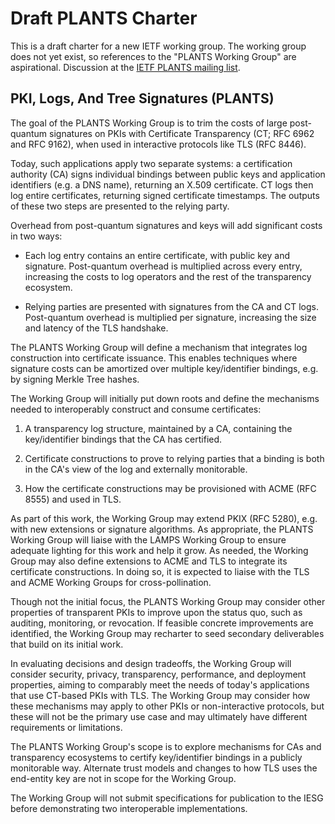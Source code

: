 # Draft PLANTS Charter

This is a draft charter for a new IETF working group. The working group does not yet exist, so references to the "PLANTS Working Group" are aspirational. Discussion at the [IETF PLANTS mailing list](https://mailman3.ietf.org/mailman3/lists/plants.ietf.org/).

## PKI, Logs, And Tree Signatures (PLANTS)

The goal of the PLANTS Working Group is to trim the costs of large post-quantum signatures on PKIs with Certificate Transparency (CT; RFC 6962 and RFC 9162), when used in interactive protocols like TLS (RFC 8446).

Today, such applications apply two separate systems: a certification authority (CA) signs individual bindings between public keys and application identifiers (e.g. a DNS name), returning an X.509 certificate. CT logs then log entire certificates, returning signed certificate timestamps. The outputs of these two steps are presented to the relying party.

Overhead from post-quantum signatures and keys will add significant costs in two ways:

* Each log entry contains an entire certificate, with public key and signature. Post-quantum overhead is multiplied across every entry, increasing the costs to log operators and the rest of the transparency ecosystem.

* Relying parties are presented with signatures from the CA and CT logs. Post-quantum overhead is multiplied per signature, increasing the size and latency of the TLS handshake.

The PLANTS Working Group will define a mechanism that integrates log construction into certificate issuance. This enables techniques where signature costs can be amortized over multiple key/identifier bindings, e.g. by signing Merkle Tree hashes.

The Working Group will initially put down roots and define the mechanisms needed to interoperably construct and consume certificates:

1. A transparency log structure, maintained by a CA, containing the key/identifier bindings that the CA has certified.

2. Certificate constructions to prove to relying parties that a binding is both in the CA's view of the log and externally monitorable.

3. How the certificate constructions may be provisioned with ACME (RFC 8555) and used in TLS.

As part of this work, the Working Group may extend PKIX (RFC 5280), e.g. with new extensions or signature algorithms. As appropriate, the PLANTS Working Group will liaise with the LAMPS Working Group to ensure adequate lighting for this work and help it grow. As needed, the Working Group may also define extensions to ACME and TLS to integrate its certificate constructions. In doing so, it is expected to liaise with the TLS and ACME Working Groups for cross-pollination.

Though not the initial focus, the PLANTS Working Group may consider other properties of transparent PKIs to improve upon the status quo, such as auditing, monitoring, or revocation. If feasible concrete improvements are identified, the Working Group may recharter to seed secondary deliverables that build on its initial work.

In evaluating decisions and design tradeoffs, the Working Group will consider security, privacy, transparency, performance, and deployment properties, aiming to comparably meet the needs of today's applications that use CT-based PKIs with TLS. The Working Group may consider how these mechanisms may apply to other PKIs or non-interactive protocols, but these will not be the primary use case and may ultimately have different requirements or limitations.

The PLANTS Working Group's scope is to explore mechanisms for CAs and transparency ecosystems to certify key/identifier bindings in a publicly monitorable way. Alternate trust models and changes to how TLS uses the end-entity key are not in scope for the Working Group.

The Working Group will not submit specifications for publication to the IESG before demonstrating two interoperable implementations.
